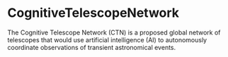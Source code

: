 # CognitiveTelescopeNetwork
The Cognitive Telescope Network (CTN) is a proposed global network of telescopes that would use artificial intelligence (AI) to autonomously coordinate observations of transient astronomical events.
